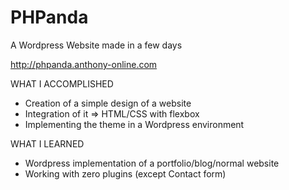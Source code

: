 # PHPanda
A Wordpress Website made in a few days

http://phpanda.anthony-online.com

WHAT I ACCOMPLISHED
- Creation of a simple design of a website
- Integration of it => HTML/CSS with flexbox
- Implementing the theme in a Wordpress environment

WHAT I LEARNED
- Wordpress implementation of a portfolio/blog/normal website
- Working with zero plugins (except Contact form)
